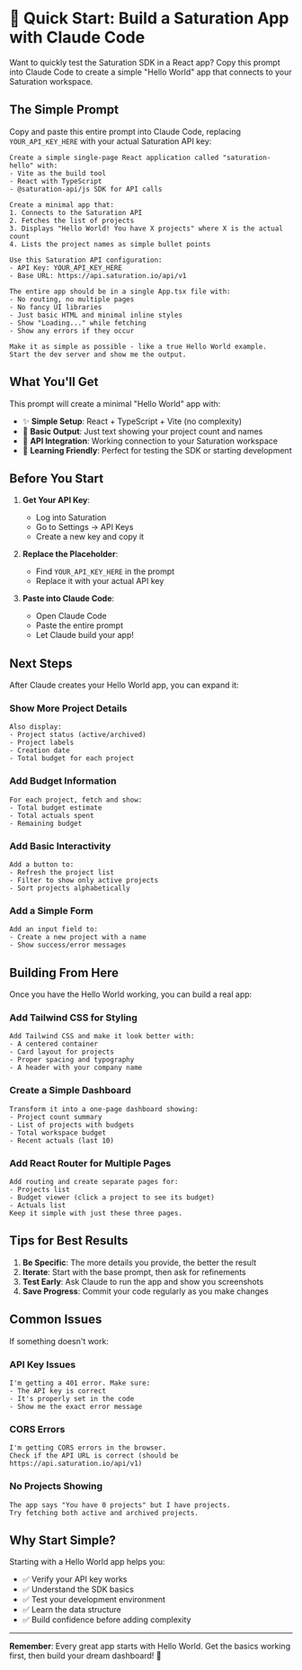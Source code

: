 # 🚀 Quick Start: Build a Saturation App with Claude Code

Want to quickly test the Saturation SDK in a React app? Copy this prompt into Claude Code to create a simple "Hello World" app that connects to your Saturation workspace.

## The Simple Prompt

Copy and paste this entire prompt into Claude Code, replacing `YOUR_API_KEY_HERE` with your actual Saturation API key:

```
Create a simple single-page React application called "saturation-hello" with:
- Vite as the build tool
- React with TypeScript
- @saturation-api/js SDK for API calls

Create a minimal app that:
1. Connects to the Saturation API
2. Fetches the list of projects
3. Displays "Hello World! You have X projects" where X is the actual count
4. Lists the project names as simple bullet points

Use this Saturation API configuration:
- API Key: YOUR_API_KEY_HERE
- Base URL: https://api.saturation.io/api/v1

The entire app should be in a single App.tsx file with:
- No routing, no multiple pages
- No fancy UI libraries
- Just basic HTML and minimal inline styles
- Show "Loading..." while fetching
- Show any errors if they occur

Make it as simple as possible - like a true Hello World example.
Start the dev server and show me the output.
```

## What You'll Get

This prompt will create a minimal "Hello World" app with:

- ✨ **Simple Setup**: React + TypeScript + Vite (no complexity)
- 📝 **Basic Output**: Just text showing your project count and names
- 🔌 **API Integration**: Working connection to your Saturation workspace
- 🎯 **Learning Friendly**: Perfect for testing the SDK or starting development

## Before You Start

1. **Get Your API Key**: 
   - Log into Saturation
   - Go to Settings → API Keys
   - Create a new key and copy it

2. **Replace the Placeholder**:
   - Find `YOUR_API_KEY_HERE` in the prompt
   - Replace it with your actual API key

3. **Paste into Claude Code**:
   - Open Claude Code
   - Paste the entire prompt
   - Let Claude build your app!

## Next Steps

After Claude creates your Hello World app, you can expand it:

### Show More Project Details
```
Also display:
- Project status (active/archived)
- Project labels
- Creation date
- Total budget for each project
```

### Add Budget Information
```
For each project, fetch and show:
- Total budget estimate
- Total actuals spent
- Remaining budget
```

### Add Basic Interactivity
```
Add a button to:
- Refresh the project list
- Filter to show only active projects
- Sort projects alphabetically
```

### Add a Simple Form
```
Add an input field to:
- Create a new project with a name
- Show success/error messages
```

## Building From Here

Once you have the Hello World working, you can build a real app:

### Add Tailwind CSS for Styling
```
Add Tailwind CSS and make it look better with:
- A centered container
- Card layout for projects
- Proper spacing and typography
- A header with your company name
```

### Create a Simple Dashboard
```
Transform it into a one-page dashboard showing:
- Project count summary
- List of projects with budgets
- Total workspace budget
- Recent actuals (last 10)
```

### Add React Router for Multiple Pages
```
Add routing and create separate pages for:
- Projects list
- Budget viewer (click a project to see its budget)
- Actuals list
Keep it simple with just these three pages.
```

## Tips for Best Results

1. **Be Specific**: The more details you provide, the better the result
2. **Iterate**: Start with the base prompt, then ask for refinements
3. **Test Early**: Ask Claude to run the app and show you screenshots
4. **Save Progress**: Commit your code regularly as you make changes

## Common Issues

If something doesn't work:

### API Key Issues
```
I'm getting a 401 error. Make sure:
- The API key is correct
- It's properly set in the code
- Show me the exact error message
```

### CORS Errors
```
I'm getting CORS errors in the browser.
Check if the API URL is correct (should be https://api.saturation.io/api/v1)
```

### No Projects Showing
```
The app says "You have 0 projects" but I have projects.
Try fetching both active and archived projects.
```

## Why Start Simple?

Starting with a Hello World app helps you:
- ✅ Verify your API key works
- ✅ Understand the SDK basics
- ✅ Test your development environment
- ✅ Learn the data structure
- ✅ Build confidence before adding complexity

---

**Remember**: Every great app starts with Hello World. Get the basics working first, then build your dream dashboard! 🚀